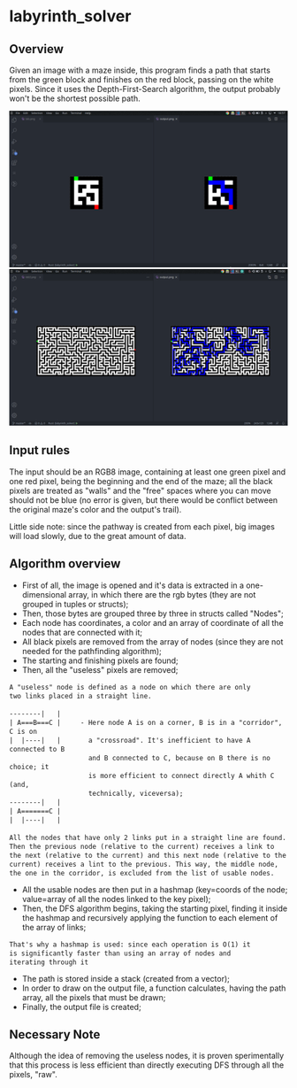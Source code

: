 # labyrinth_solver
## Overview
Given an image with a maze inside, this program finds a path that starts from
the green block and finishes on the red block, passing on the white pixels.
Since it uses the Depth-First-Search algorithm, the output probably won't be the
shortest possible path.

![example 1](example-1.png)
![example 2](example-2.png)

## Input rules
The input should be an RGB8 image, containing at least one green pixel and one red pixel,
being the beginning and the end of the maze; all the black pixels are treated as "walls"
and the "free" spaces where you can move should not be blue (no error is given, but there
would be conflict between the original maze's color and the output's trail).

Little side note: since the pathway is created from each pixel, big images will load
slowly, due to the great amount of data.

## Algorithm overview
- First of all, the image is opened and it's data is extracted in a one-dimensional
array, in which there are the rgb bytes (they are not grouped in tuples or structs);
- Then, those bytes are grouped three by three in structs called "Nodes";
- Each node has coordinates, a color and an array of coordinate of all the nodes that
are connected with it;
- All black pixels are removed from the array of nodes (since they are not needed for
the pathfinding algorithm);
- The starting and finishing pixels are found;
- Then, all the "useless" pixels are removed;

```
A "useless" node is defined as a node on which there are only
two links placed in a straight line.

--------|   |
| A===B===C |     - Here node A is on a corner, B is in a "corridor", C is on
|  |----|   |       a "crossroad". It's inefficient to have A connected to B
                    and B connected to C, because on B there is no choice; it
                    is more efficient to connect directly A whith C (and,
                    technically, viceversa);
--------|   |
| A=======C |
|  |----|   |

All the nodes that have only 2 links put in a straight line are found.
Then the previous node (relative to the current) receives a link to
the next (relative to the current) and this next node (relative to the
current) receives a lint to the previous. This way, the middle node,
the one in the corridor, is excluded from the list of usable nodes.
```

- All the usable nodes are then put in a hashmap (key=coords
of the node; value=array of all the nodes linked to the key
pixel);
- Then, the DFS algorithm begins, taking the starting pixel,
finding it inside the hashmap and recursively applying the
function to each element of the array of links;

```
That's why a hashmap is used: since each operation is O(1) it
is significantly faster than using an array of nodes and
iterating through it
```

- The path is stored inside a stack (created from a vector);
- In order to draw on the output file, a function calculates,
having the path array, all the pixels that must be drawn;
- Finally, the output file is created;

## Necessary Note
Although the idea of removing the useless nodes, it is proven sperimentally
that this process is less efficient than directly executing DFS through all the
pixels, "raw".
